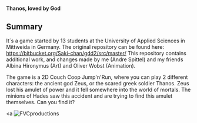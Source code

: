 
#### Thanos, loved by God
## Summary
It´s a game started by 13 students at the University of Applied Sciences in Mittweida in Germany. The original repository can be found here:
https://bitbucket.org/Saki-chan/gdd2/src/master/
This repository contains additional work, and changes made by me (Andre Spittel) and my friends Albina Hironymus (Art) and Oliver Wobst (Animation).

The game is a 2D Couch Coop Jump'n'Run, where you can play 2 different characters: the ancient god Zeus, or the scared greek soldier Thanos. Zeus lost his amulet of power and it fell somewhere into the world of mortals. The minions of Hades saw this accident and are trying to find this amulet themselves. Can you find it?

<a <img src="https://www.br.de/puls/themen/netz/harambe-gorilla-100~_v-img__16__9__l_-1dc0e8f74459dd04c91a0d45af4972b9069f1135.jpg?version=2feae" title="FVCproductions" alt="FVCproductions"></a>
